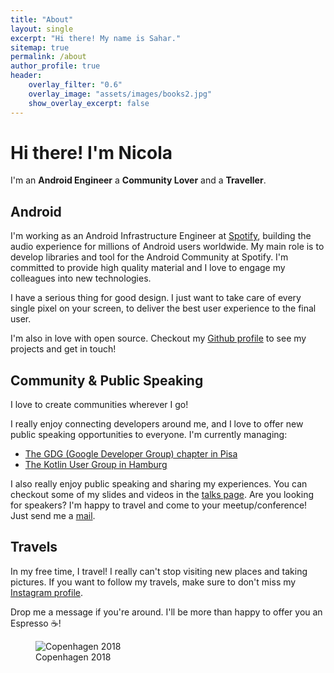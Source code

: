 ```yaml
---
title: "About"
layout: single
excerpt: "Hi there! My name is Sahar."
sitemap: true
permalink: /about
author_profile: true
header:
    overlay_filter: "0.6"
    overlay_image: "assets/images/books2.jpg"
    show_overlay_excerpt: false
---
```


# Hi there! I'm Nicola

I'm an **Android Engineer** a **Community Lover** and a **Traveller**.

## Android

I'm working as an Android Infrastructure Engineer at [<i class="fab fa-spotify"></i> Spotify](https://spotify.com/), building the audio experience for millions of Android users worldwide. My main role is to develop libraries and tool for the Android Community at Spotify. I'm committed to provide high quality material and I love to engage my colleagues into new technologies.

I have a serious thing for good design. I just want to take care of every single pixel on your screen, to deliver the best user experience to the final user.

I'm also in love with open source. Checkout my [<i class="fab fa-github"></i>  Github profile](https://github.com/cortinico) to see my projects and get in touch!

## Community & Public Speaking

I love to create communities wherever I go!

I really enjoy connecting developers around me, and I love to offer new public speaking opportunities to everyone. I'm currently managing:

* [The GDG (Google Developer Group) chapter in Pisa](https://gdgpisa.it/)
* [The Kotlin User Group in Hamburg](https://www.meetup.com/Kotlin-User-Group-Hamburg/)

I also really enjoy public speaking and sharing my experiences. You can checkout some of my slides and videos in the [talks page](/talks). Are you looking for speakers? I'm happy to travel and come to your meetup/conference! Just send me a [mail](mailto:corti.nico@gmail.com).

## Travels

In my free time, I travel! I really can't stop visiting new places and taking pictures. If you want to follow my travels, make sure to don't miss my [<i class="fab fa-instagram"></i>  Instagram profile](https://instagram.com/cortinico).

Drop me a message if you're around. I'll be more than happy to offer you an Espresso ☕️!

<figure>
  <img src="/assets/images/attachment-about.jpg" alt="Copenhagen 2018">
  <figcaption>Copenhagen 2018</figcaption>
</figure>

